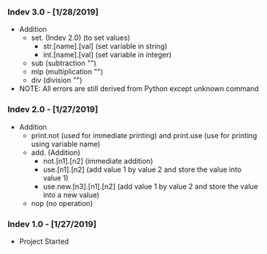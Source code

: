 ### Indev 3.0 - [1/28/2019]
* Addition
    * set. (Indev 2.0) (to set values)
        * str.[name].[val] (set variable in string)
        * int.[name].[val] (set variable in integer)
    * sub (subtraction "")
    * mlp (multiplication "")
    * div (division "")
* NOTE: All errors are still derived from Python except unknown command

### Indev 2.0 - [1/27/2019]
* Addition
    * print.not (used for immediate printing) and print.use (use for printing using variable name)
    * add.  (Addition)
        * not.[n1].[n2] (immediate addition)
        * use.[n1].[n2] (add value 1 by value 2 and store the value into value 1)
        * use.new.[n3].[n1].[n2] (add value 1 by value 2 and store the value into a new value)
    * nop (no operation)

### Indev 1.0 - [1/27/2019]
* Project Started

